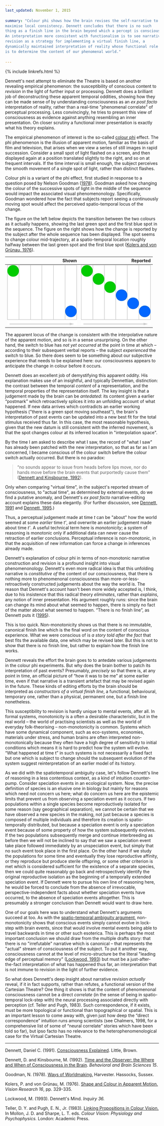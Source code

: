 ```yaml
---
last_updated: November 1, 2015

summary: "Colour phi shows how the brain revises the self-narrative to
maximise local consistency. Dennett concludes that there is no such
thing as a finish line in the brain beyond which a percept is conscious.
An interpretation more consistent with functionalism is to see narrative
revision as a strategy for implementing a virtual finish line, a
dynamically maintained interpretation of reality whose functional role
is to determine the content of our phenomenal world."

---
```


{% include linkrefs.html %}

Dennett's next attempt to eliminate the Theatre is based on another
revealing empirical phenomenon: the susceptibility of conscious content
to _revision_ in the light of further input or processing. Dennett does
a brilliant job of deconstructing these apparent temporal oddities,
showing how they can be made sense of by understanding consciousness as
an _ex post facto_ interpretation of reality, rather than a real-time
"phenomenal correlate" of perceptual processing. Less convincingly, he
tries to present this view of consciousness as evidence against anything
resembling an inner presentation. On closer scrutiny a functional inner
presentation is exactly what his theory explains.

The empirical phenomenon of interest is the so-called
[colour phi](https://en.wikipedia.org/wiki/Color_phi_phenomenon) effect.
The phi phenomenon is the illusion of apparent motion, familiar as the
basis of film and television, that arises when we view a series of still
images in rapid succession. Consider a small spot of light flashed on a
screen, and then displayed again at a position translated slightly to
the right, and so on at frequent intervals. If the time interval is
small enough, the subject perceives the smooth movement of a single spot
of light, rather than distinct flashes.

Colour phi is a variant of the phi effect, first studied in response to
a question posed by Nelson Goodman ([1978](#goodman78)). Goodman asked
how changing the colour of the successive spots of light in the middle
of the sequence would impact the associated visual phenomenonology.
Specifically, Goodman wondered how the fact that subjects report seeing
a continuously moving spot would affect the perceived spatio-temporal
locus of the change.

The figure on the left below depicts the transition between the two
colours as it actually happens, showing the last green spot and the
first blue spot in the sequence. The figure on the right shows how the
change is reported by the subject after the whole sequence has been
displayed. The spot seems to change colour mid-trajectory, at a
spatio-temporal location roughly halfway between the last green spot and
the first blue spot ([Kolers and von Grünau, 1976](#kolers76)).

| Shown         | Reported      |
|--------------:|--------------:|
| ![Wibble](/images/color-phi-1.jpg) | ![Wibble](/images/color-phi-2.jpg) |

The apparent locus of the change is consistent with the interpolative
nature of the apparent motion, and so is in a sense unsurprising. On the
other hand, the switch to blue has _not yet occurred_ at the point in
time at which – according to their subsequent verbal reports – the
subject _experienced_ the switch to blue. So there does seem to be
something about our subjective experience that needs to be explained
here: our consciousness appears to anticipate the change in colour
before it occurs.

Dennett does an excellent job of demystifying this apparent oddity. His
explanation makes use of an insightful, and typically Dennettian,
distinction: the contrast between the temporal _content_ of a
representation, and the temporal properties of the representation
itself. The key insight is that a judgement made by the brain can be
_antedated_: its content given a earlier “postmark” which retroactively
splices it into an unfolding account of what happened. If new data
arrives which contradicts an earlier working hypothesis ("there is a
green spot moving southeast"), the brain's interpretation of past events
can be updated into a new best fit for the total stimulus received thus
far. In this case, the most reasonable hypothesis, given that the new
datum is still consistent with the inferred movement, is that the spot
changes colour at its inferred location in "interpolation space".

By the time I am asked to describe what I saw, the record of "what I
saw" has already been patched with the new interpretation, so that as
far as I am concerned, I became conscious of the colour switch before
the colour switch actually occurred. But there is no paradox:

> “no sounds appear to issue from heads before lips move, nor do hands
> move before the brain events that purportedly cause them”
> ([Dennett and Kinsbourne, 1992](#dennett92)).

Only when comparing "virtual time", in the subject's reported stream of
consciousness, to "actual time", as determined by external events, do we
find a putative anomaly, and Dennett's _ex post facto_ narrative-editing
account explains these data elegantly. (For further discussion, see
[Dennett, 1991](#dennett91a) and [Dennett, 1995](#dennett95).)

Thus, a perceptual judgement made at time _t_ can be "about" how the
world seemed at some _earlier_ time _t'_, and overwrite an earlier
judgement made about time _t'_. A useful technical term here is
_monotonicity_; a system of reasoning is monotonic only if additional
data can never cause the retraction of earlier conclusions. Perceptual
inference is non-monotonic, in that the acquisition of new information
can force a change in inferences already made.

Dennett's explanation of colour phi in terms of non-monotonic narrative
construction and revision is a profound insight into visual
phenomenonology. Dennett's even more radical idea is that this unfolding
narrative is _constitutive of_ the content of our consciousness, that
there is nothing more to phenomenonal consciousness than
more-or-less-retroactively constructed judgements about the way the
world is. The reason that Dennett's account hasn't been more widely
accepted is, I think, due to his insistence that this radical theory
_eliminates_, rather than _explains_, any notion of inner presentation.
His argument roughly runs: since the brain can change its mind about
what seemed to happen, there is simply no fact of the matter about what
seemed to happen. “There is no finish line”, as Dennett puts it
([1995](#dennett95)).

This is too quick. Non-monotonicity shows us that there is no immutable,
canonical finish line which is the final word on the content of
conscious experience. What we were conscious of is _a story told after
the fact_ that best fits the available data, one which may be revised
later. But this is not to show that there is no finish line, but rather
to explain how the finish line works.

Dennett reveals the effort the brain goes to to antedate various
judgements in the colour phi experiments. But why does the brain bother
to patch its interpretation of past events? Presumably, _precisely_ so
that there is, at any point in time, an official picture of “how it was
to be me” at some earlier time, even if that narrative is a transient
artefact that may be revised again in the future. These kinds of editing
efforts by the brain should be interpreted as _constructors of a virtual
finish line_, a functional, behavioural, temporary one, rather than a
physical, permanent one, but a finish line nonetheless.

This susceptibility to revision is hardly unique to mental events, after
all. In formal systems, monotonicity is a often a desirable
characteristic, but in the real world – the world of practising
scientists as well as the world of everyday folk-theorising –
non-monotonicity is common. Systems which have some dynamical component,
such as eco-systems, economies, materials under stress, and human brains
are often interpreted non-monotonically because they often have a high
degree of sensitivity to initial conditions which means it is hard to
predict how the system will evolve. “What happened at time t” in such
systems is not necessarily a fixed fact but one which is subject to
change should the subsequent evolution of the system suggest
reinterpretation of an earlier model of its history.

As we did with the spatiotemporal ambiguity case, let's follow Dennett's
line of reasoning in a less contentious context, as a kind of intuition
counter-pump. Consider speciation events in an ecological system. Now,
the precise definition of species is an elusive one in biology but
mainly for reasons which need not concern us here; what do concern us
here are the epistemic limits that prevent us from observing a
speciation event as it occurs. If two populations within a single
species become reproductively isolated for some reason (say geographical
separation), we cannot be certain that we have observed a new species in
the making, not just because a species is composed of multiple
individuals and therefore its creation is spatio-temporally distributed,
but because a speciation event is only a speciation event because of
some property of how the system subsequently evolves. If the two
populations subsequently merge and continue interbreeding as before then
we will not be inclined to say that we saw a speciation event take place
followed immediately by an unspeciation event, but simply that no such
event took place in the first place. On the other hand if we study the
populations for some time and eventually they lose reproductive
affinity, or they reproduce but produce sterile offspring, or some other
criterion is met which is considered sufficient for the existence of a
separate species, then we could quite reasonably go back and
retrospectively identify the original reproductive isolation as the
beginning of a temporally extended speciation event. If Dennett were to
pursue his own line of reasoning here, he would be forced to conclude
from the absence of irrevocable, perspective-independent facts about
whether speciation events have occurred, to the absence of speciation
events altogether. This is presumably a stronger conclusion than Dennett
would want to draw here.

One of our goals here was to understand what Dennett's arguments succeed
at too. As with the
[spatio-temporal ambiguity argument](multiple-drafts-dennett-spatio-temporal),
non-monotonicity shows that conscious events simply cannot evolve in
lock-step with brain events, since that would involve mental events
being able to travel backwards in time or other such esoterica. This is
perhaps the most important conclusion we should draw from the multiple
drafts story: that there is no "irrefutable" narrative which is
canonical – that represents the "actual" stream of consciousness of the
subject. To put it another way, consciousness cannot at the level of
micro-structure be the literal "leading edge of perceptual memory"
([Lockwood, 1993](#lockwood93)) but must be a just-after-the-fact
interpretation of what has happened thus far, an interpretation that is
not immune to revision in the light of further evidence.

So what does Dennett's deep insight about narrative revision _actually_
reveal, if it in fact supports, rather than refutes, a functional
version of the Cartesian Theatre? One thing it shows is that the content
of phenomenonal consciousness cannot be a direct _correlate_ (in the
sense of being in spatio-temporal lock-step with) the neural processing
associated directly with perception (cf. Teller and Pugh, 1983). Such
correspondence, if it exists, must be more topological or functional
than topographical or spatial. This is an important lesson to come away
with, given just how deep the “direct correspondence” intuition runs
among scientists (see Chalmers, 1998, for a comprehensive list of some
of “neural correlate” stories which have been told so far), but ipso
facto has no relevance to the heterophenomenological case for the
Virtual Cartesian Theatre.

- - -

<a name="dennett91a"></a>Dennett, Daniel C. (1991).
[Consciousness Explained](). Little, Brown.

<a name="dennett92"></a>Dennett, D. and Kinsbourne, M. (1992).
[Time and the Observer: the Where and When of Consciousness in the Brain]().
_Behavioral and Brain Sciences 15_.

<a name="goodman78"></a>Goodman, N. (1978). [Ways of Worldmaking.]()
Harvester. Hassocks, Sussex.

<a name="kolers76"></a>Kolers, P. and von Grünau, M. (1976).
[Shape and Colour in Apparent Motion.]() _Vision Research 16_, pp.
329-335.

<a name="lockwood93"></a>Lockwood, M. (1993). Dennett's Mind. _Inquiry
36._

<a name="teller83"></a>Teller, D. Y. and Pugh, E. N., Jr. (1983).
[Linking Propositions in Colour Vision.]() In Mollon, J. D. and Sharpe,
L. T. eds. _Colour Vision: Physiology and Psychophysics._ London:
Academic Press.
